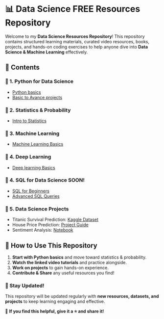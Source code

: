 # 📊 Data Science FREE Resources Repository  

Welcome to my **Data Science Resources Repository**! This repository contains structured learning materials, curated video resources, books, projects, and hands-on coding exercises to help anyone dive into **Data Science & Machine Learning** effectively.  

## 📖 Contents  

### 🔹 1. Python for Data Science  
- [Python basics]((https://youtu.be/_uQrJ0TkZlc?si=-jYuCXD4-1uUT2D9))  
- [Basic to Avance projects ]((https://youtu.be/NpmFbWO6HPU?si=da9yafFJA75hZg7i))  
 

### 🔹 2. Statistics & Probability  
- [Intro to Statistics]([(https://youtu.be/LZzq1zSL1bs?si=nlRpHuuf_xDKBrKf))  
 

### 🔹 3. Machine Learning  
- [Machine Learning Basics]((https://youtu.be/JxgmHe2NyeY?si=p8NHntmHUPh_GF4b))  

### 🔹 4. Deep Learning
 - [Deep learning Basics]((https://youtu.be/d2kxUVwWWwU?si=AncfN08flxS-tTxC))

### 🔹 4. SQL for Data Science  SOON!
- [SQL for Beginners]()  
- [Advanced SQL Queries]()  

### 🔹 5. Data Science Projects  
- Titanic Survival Prediction: [Kaggle Dataset](https://www.kaggle.com/c/titanic)  
- House Price Prediction: [Project Guide](https://www.youtube.com/watch?v=J3iVf3jDIRE)  
- Sentiment Analysis: [Notebook](https://github.com/yourusername/sentiment-analysis)  

## 🚀 How to Use This Repository  
1. **Start with Python basics** and move toward statistics & probability.  
2. **Watch the linked video tutorials** and practice alongside.  
3. **Work on projects** to gain hands-on experience.  
4. **Contribute & Share** any useful resources you find!  

### 📢 Stay Updated!  
This repository will be updated regularly with **new resources, datasets, and projects** to keep learning engaging and effective.  

📌 **If you find this helpful, give it a ⭐ and share it!**  
